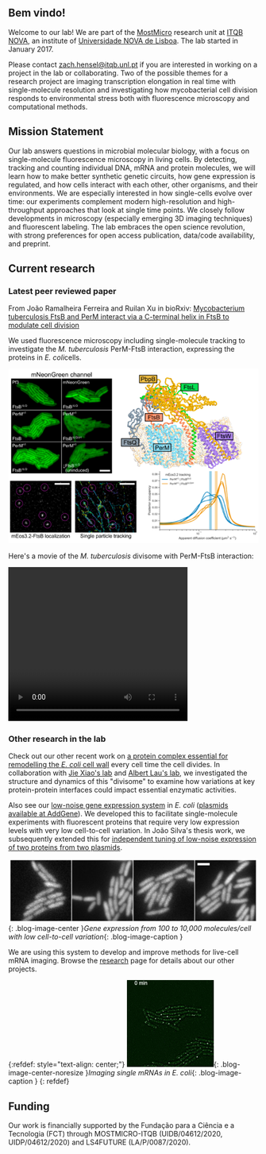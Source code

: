 ## Bem vindo!

Welcome to our lab! We are part of the [MostMicro](http://www.itqb.unl.pt/mostmicro) research unit at [ITQB NOVA](http://www.itqb.unl.pt/), an institute of [Universidade NOVA de Lisboa](http://www.unl.pt/). The lab started in January 2017.

Please contact zach.hensel@itqb.unl.pt if you are interested in working on a project in the lab or collaborating. Two of the possible themes for a research project are imaging transcription elongation in real time with single-molecule resolution and investigating how mycobacterial cell division responds to environmental stress both with fluorescence microscopy and computational methods.

## Mission Statement

Our lab answers questions in microbial molecular biology, with a focus on single-molecule fluorescence microscopy in living cells. By detecting, tracking and counting individual DNA, mRNA and protein molecules, we will learn how to make better synthetic genetic circuits, how gene expression is regulated, and how cells interact with each other, other organisms, and their environments. We are especially interested in how single-cells evolve over time: our experiments complement modern high-resolution and high-throughput approaches that look at single time points. We closely follow developments in microscopy (especially emerging 3D imaging techniques) and fluorescent labeling. The lab embraces the open science revolution, with strong preferences for open access publication, data/code availability, and preprint.

## Current research

### Latest peer reviewed paper

From João Ramalheira Ferreira and Ruilan Xu in bioRxiv:
[Mycobacterium tuberculosis FtsB and PerM interact via a C-terminal helix in FtsB to modulate cell division](https://journals.asm.org/doi/10.1128/jb.00444-24)

We used fluorescence microscopy including single-molecule tracking to investigate the *M. tuberculosis* PerM-FtsB interaction, expressing the proteins in *E. coli*cells.

![1710360586395](image/index/1710360586395.png)

Here's a movie of the *M. tuberculosis* divisome with PerM-FtsB interaction:

<video width="361" height="310" controls>
  <source src="/img/perm-divisome.webm" type="video/mp4">
</video>

### Other research in the lab

Check out our other recent work on [a protein complex essential for remodelling the *E. coli* cell wall](https://www.nature.com/articles/s41467-023-39921-4) every cell time the cell divides. In collaboration with [Jie Xiao&#39;s lab](https://xiao.med.jhmi.edu/) and [Albert Lau&#39;s lab](https://lau.med.jhmi.edu/), we investigated the structure and dynamics of this "divisome" to examine how variations at key protein-protein interfaces could impact essential enzymatic activities.

Also see our [low-noise gene expression system](http://journals.plos.org/plosone/article?id=10.1371/journal.pone.0187259) in *E. coli* ([plasmids available at AddGene](https://www.addgene.org/Zach_Hensel/)). We developed this to facilitate single-molecule experiments with fluorescent proteins that require very low expression levels with very low cell-to-cell variation. In João Silva's thesis work, we subsequently extended this for [independent tuning of low-noise expression of two proteins from two plasmids](https://journals.asm.org/doi/full/10.1128/msphere.00340-19).

![low-noise expression from 100 to 10,000 molecules/cell](/img/lownoise.jpg){: .blog-image-center }*Gene expression from 100 to 10,000 molecules/cell with low cell-to-cell variation*{: .blog-image-caption }

We are using this system to develop and improve methods for live-cell mRNA imaging. Browse the [research](research.md) page for details about our other projects.

{:refdef: style="text-align: center;"}
![live-cell mRNA imaging in E. coli](/img/timelapseRNA.gif){: .blog-image-center-noresize }*Imaging single mRNAs in E. coli*{: .blog-image-caption }
{: refdef}

## Funding

Our work is financially supported by the Fundação para a Ciência e a Tecnologia (FCT) through MOSTMICRO-ITQB (UIDB/04612/2020, UIDP/04612/2020) and LS4FUTURE (LA/P/0087/2020).
